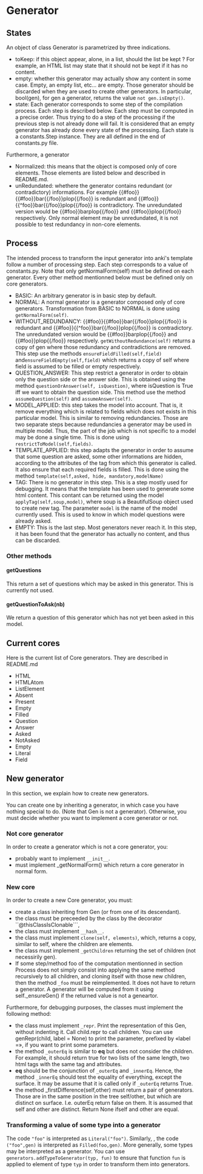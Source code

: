 # Generator 
## States
An object of class Generator is parametrized by three indications.
* toKeep: if this object appear, alone, in a list, should the list be
  kept ? For example, an HTML list may state that it should not be
  kept if it has no content.
* empty: whether this generator may actually show any content in some
  case. Empty, an empty list, etc... are empty. Those generator should
  be discarded when they are used to create other generators. In
  particular, bool(gen), for gen a generator, returns the value ```not
  gen.isEmpty()```.
* state: Each generator corresponds to some step of the compilation
  process. Each step is described below. Each step must be computed in
  a precise order. Thus trying to do a step of the processing if the
  previous step is not already done will fail. It is considered that
  an empty generator has already done every state of the
  processing. Each state is a constants.Step instance. They are all
  defined in the end of constants.py file.


Furthermore, a generator 

* Normalized: this means that the object is composed only of core
  elements. Those elements are listed below and described in README.md. 
* unRedundated: whethere the generator contains redundant (or
  contradictory) informations. For example
  {{#foo}}{{#foo}}bar{{/foo}}plop{{/foo}} is redundant and
  {{#foo}}{{^foo}}bar{{/foo}}plop{{/foo}} is contradictory. The
  unredundated version would be {{#foo}}barplop{{/foo}} and
  {{#foo}}plop{{/foo}} respectively. Only normal element may be
  unredundated, it is not possible to test redundancy in non-core elements.

## Process
The intended process to transform the input generator into anki's
template follow a number of processing step. Each step corresponds to
a value of constants.py. Note that only getNormalForm(self) must be
defined on each generator. Every other method mentionned below must be
defined only on core generators.

* BASIC: An arbitrary generator is in basic step by default.
* NORMAL: A normal generator is a generator composed only of core
  generators. Transformation from BASIC to NORMAL is done using ```getNormalForm(self)```.
* WITHOUT_REDUNDANCY: {{#foo}}{{#foo}}bar{{/foo}}plop{{/foo}} is redundant and
  {{#foo}}{{^foo}}bar{{/foo}}plop{{/foo}} is contradictory. The
  unredundated version would be {{#foo}}barplop{{/foo}} and
  {{#foo}}plop{{/foo}} respectively. ```getWithoutRedundance(self)```
  returns a copy of gen where those redundancy and contradictions are
  removed. This step use the methods ```ensureFieldFilled(self,field)``` and```ensureFieldEmpty(self,field)``` which returns a copy of self where
  field is assumed to be filled or empty respectively.
* QUESTION_ANSWER: This step restrict a generator in order to obtain
  only the question side or the answer side. This is obtained using
  the method ```questionOrAnswer(self, isQuestion)```, where isQuestion is
  True iff we want to obtain the question side. This method use the
  method ```assumeQuestion(self)``` and ```assumeAnswer(self)```.
* MODEL_APPLIED: this step takes the model into account. That is, it
  remove everything which is related to fields which does not exists
  in this particular model. This is similar to removing
  redundancies. Those are two separate steps because redundancies a
  generator may be used in multiple model. Thus, the part of the job
  which is not specific to a model may be done a single time. This is
  done using ```restrictToModel(self,fields)```.
* TEMPLATE_APPLIED: this step adapts the generator in order to assume
  that some question are asked, some other informations are hidden,
  according to the attributes of the tag from which this generator is
  called. It also ensure that each required fields is filled. This is
  done using the method ```template(self,asked, hide, mandatory,modelName)```
* TAG: There is no generator in this step. This is a step mostly used
  for debugging. It means that the template has been used to generate
  some html content. This contant can be returned using the model ```applyTag(self,soup,model)```, where soup is a BeautifulSoup object used to
  create new tag. The parameter ```model``` is the name of the model
  currently used. This is used to know in which model questions were
  already asked.
* EMPTY: This is the last step. Most generators never reach it. In
  this step, it has been found that the generator has actually no
  content, and thus can be discarded.

### Other methods
#### getQuestions

This return a set of questions which may be asked in this
generator. This is currently not used.

#### getQuestionToAsk(nb)
We return a question of this generator which has not yet been
asked in this model.

## Current cores
Here is the current list of Core generators. They are described in README.md
* HTML
* HTMLAtom
* ListElement
* Absent
* Present
* Empty
* Filled
* Question
* Answer
* Asked
* NotAsked
* Empty
* Literal
* Field
## New generator
In this section, we explain how to create new generators.

You can create one by inheriting a generator, in which case you have
nothing special to do. (Note that Gen is not a generator). Otherwise,
you must decide whether you want to implement a core generator or not.

### Not core generator
In order to create a generator which is not a core generator, you:
* probably want to implement ```__init__```. 
* must implement _getNormalForm() which return a core generator in
  normal form.

### New core
In order to create a new Core generator, you must:
* create a class inheriting from Gen (or from one of its
descendant). 
* the class must be preceeded by the class by the decorator
  ``@thisClassIsClonable```,
* the class must implement ```__hash__```.
* the class must implement ```clone(self, elements)```, which, returns
a copy, similar to self, where the children are elements.
* the class must implement ```_getChildren``` returning the set of
children (not necessirily gen). 
* If some step/method foo of the computation mentionned in section
  Process does not simply consist into applying the same method
  recursively to all children, and cloning itself with those new
  children, then the method ```_foo``` must be reimplemented. It does
  not have to return a generator. A generator will be computed from it
  using self._ensureGen() if the returned value is not a geneartor.

Furthermore, for debugging purposes, the classes must implement the
following method:
* the class must implement ```_repr```. Print the representation of
  this Gen, without indenting it. Call child.repr to call
  children. You can use genRepr(child, label = None) to print the
  parameter, prefixed by «label =», if you want to print some
  parameters.
* the method ```_outerEq``` is similar to __eq__ but does not consider
  the children. For example, it should return true for two lists of
  the same length, two html tags with the same tag and attributes.
* __eq__ should be the conjunction of ```_outerEq``` and
  ```_innerEq```. Hence, the method ```_innerEq``` should test the
  equality of everything, except the surface. It may be assume that it
  is called only if ```_outerEq``` returns True.
* the method _firstDifference(self,other) must return a pair of
  generators. Those are in the same position in the tree self/other,
  but which are distinct on surface. I.e. outerEq return false on
  them. It is assumed that self and other are distinct. Return None
  ifself and other are equal.

### Transforming a value of some type into a generator
The code ```"foo"``` is interpreted as ```Literal("foo")```. Similarly, , the code ```("foo",gen)``` is
interpreted as ```Filled(foo,gen)```. More generally, some types may
be interpreted as a generator. You can use  ```generators.addTypeToGenerator(typ, fun)```
to ensure that function ```fun``` is applied to element of type ```typ```
in order to transform them into generators. 
